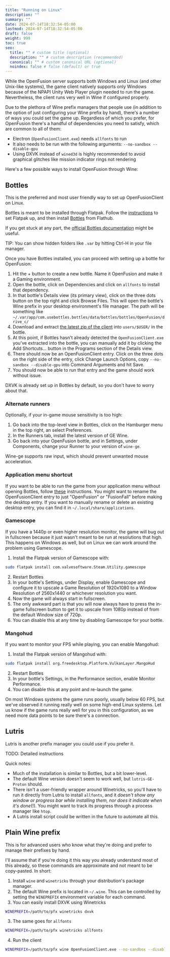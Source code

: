 ```yaml
---
title: "Running on Linux"
description: ""
summary: ""
date: 2024-07-14T18:32:54-05:00
lastmod: 2024-07-14T18:32:54-05:00
draft: false
weight: 999
toc: true
seo:
  title: "" # custom title (optional)
  description: "" # custom description (recommended)
  canonical: "" # custom canonical URL (optional)
  noindex: false # false (default) or true
---
```


While the OpenFusion server supports both Windows and Linux (and other Unix-like systems), the game client natively supports only Windows because of the NPAPI Unity Web Player plugin needed to run the game.
Nevertheless, the client runs very well in Wine if configured properly.

Due to the plethora of Wine prefix managers that people use (in addition to the option of just configuring your Wine prefix by hand), there's a number of ways you could set the game up.
Regardless of which you prefer, for OpenFusion there's a handful of dependencies you need to satisfy, which are common to all of them:

* Electron (`OpenFusionClient.exe`) needs `allfonts` to run
* It also needs to be run with the following arguments: `--no-sandbox --disable-gpu`
* Using DXVK instead of `wined3d` is highly recommended to avoid graphical glitches like mission indicator rings not rendering

Here's a few possible ways to install OpenFusion through Wine:

## Bottles

This is the preferred and most user friendly way to set up OpenFusionClient on Linux.

Bottles is meant to be installed through Flatpak. Follow the [instructions](https://flatpak.org/setup/) to set Flatpak up, and then install [Bottles](https://flathub.org/apps/details/com.usebottles.bottles) from Flathub.

If you get stuck at any part, the [official Bottles documentation](https://docs.usebottles.com/) might be useful.

TIP: You can show hidden folders like `.var` by hitting Ctrl-H in your file manager.

Once you have Bottles installed, you can proceed with setting up a bottle for OpenFusion:

1. Hit the + button to create a new bottle. Name it OpenFusion and make it a Gaming environment.
2. Open the bottle, click on Dependencies and click on `allfonts` to install that dependency.
3. In that bottle's Details view (its primary view), click on the three dots button on the top right and click Browse Files. This will open the bottle's Wine prefix in your desktop environment's file manager. The path will be something like `~/.var/app/com.usebottles.bottles/data/bottles/bottles/OpenFusion/drive_c/`
4. Download and extract [the latest zip of the client](https://github.com/OpenFusionProject/OpenFusion/releases/latest) into `users/$USER/` in the bottle.
5. At this point, if Bottles hasn't already detected the `OpenFusionClient.exe` you've extracted into the bottle, you can manually add it by clicking the Add Shortcuts... button in the Programs section of the Details view.
6. There should now be an OpenFusionClient entry. Click on the three dots on the right side of the entry, click Change Launch Options, copy `--no-sandbox --disable-gpu` into Command Arguments and hit Save.
7. You should now be able to run that entry and the game should work without issue.

DXVK is already set up in Bottles by default, so you don't have to worry about that.

### Alternate runners

Optionally, if your in-game mouse sensitivity is too high:

1. Go back into the top-level view in Bottles, click on the Hamburger menu in the top right, an select Preferences.
2. In the Runners tab, install the latest version of GE Wine.
3. Go back into your OpenFusion bottle, and in Settings, under Components, change your Runner to your version of `wine-ge`.

Wine-ge supports raw input, which should prevent unwanted mouse acceleration.

### Application menu shortcut

If you want to be able to run the game from your application menu without opening Bottles, follow [these](https://docs.usebottles.com/bottles/programs#add-programs-to-your-desktop) instructions.
You might want to rename the OpenFusionClient entry to just "OpenFusion" or "FusionFall" before making the desktop entry.
If you want to manually rename or delete an existing desktop entry, you can find it in `~/.local/share/applications`.

### Gamescope

If you have a 1440p or even higher resolution monitor, the game will bug out in fullscreen because it just wasn't meant to be run at resolutions that high.
This happens on Windows as well, but on Linux we can work around the problem using Gamescope.

1. Install the Flatpak version of Gamescope with:

```sh
sudo flatpak install com.valvesoftware.Steam.Utility.gamescope
```

2. Restart Bottles
3. In your bottle's Settings, under Display, enable Gamescope and configure it to upscale a Game Resolution of 1920x1080 to a Window Resolution of 2560x1440 or whichever resolution you want.
4. Now the game will always start in fullscreen.
5. The only awkward part is that you will now always have to press the in-game fullscreen button to get it to upscale from 1080p instead of from the default Window size of 720p.
6. You can disable this at any time by disabling Gamescope for your bottle.

### Mangohud

If you want to monitor your FPS while playing, you can enable Mangohud:

1. Install the Flatpak version of Mangohud with:

```sh
sudo flatpak install org.freedesktop.Platform.VulkanLayer.MangoHud
```

2. Restart Bottles
3. In your bottle's Settings, in the Performance section, enable Monitor Performance.
4. You can disable this at any point and re-launch the game.

On most Windows systems the game runs poorly, usually below 60 FPS, but we've observed it running really well on some high-end Linux systems.
Let us know if the game runs really well for you in this configuration, as we need more data points to be sure there's a connection.

## Lutris

Lutris is another prefix manager you could use if you prefer it.

TODO: Detailed instructions

Quick notes:

* Much of the installation is similar to Bottles, but a bit lower-level.
* The default Wine version doesn't seem to work well, but `lutris-GE-Proton` should.
* There isn't a user-friendly wrapper around Winetricks, so you'll have to run it directly from Lutris to install `allfonts`, and it *doesn't show any window or progress bar while installing them, nor does it indicate when it's done*(!). You might want to track its progress through a process manager like `htop`.
* A Lutris install script could be written in the future to automate all this.

## Plain Wine prefix

This is for advanced users who know what they're doing and prefer to manage their prefixes by hand.

I'll assume that if you're doing it this way you already understand most of this already, so these commands are approximate and not meant to be copy-pasted.
In short:

1. Install `wine` and `winetricks` through your distribution's package manager.
1. The default Wine prefix is located in `~/.wine`. This can be controlled by setting the `WINEPREFIX` environment variable for each command.
2. You can easily install DXVK using Winetricks

```sh
WINEPREFIX=/path/to/pfx winetricks dxvk
```

3. The same goes for `allfonts`

```sh
WINEPREFIX=/path/to/pfx winetricks allfonts
```

4. Run the client

```sh
WINEPREFIX=/path/to/pfx wine OpenFusionClient.exe --no-sandbox --disable-gpu
```
